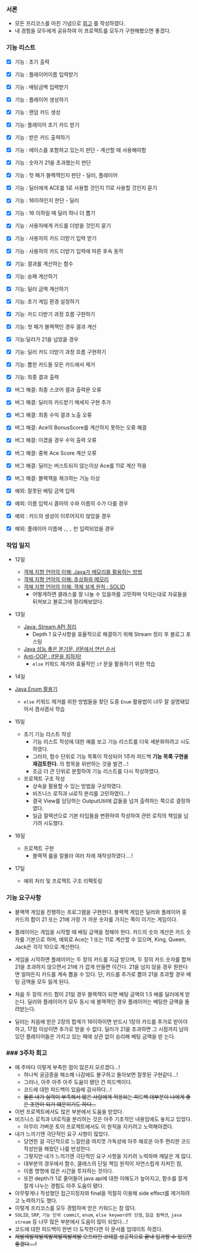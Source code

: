 ### 서론

- 모든 프리코스를 마친 기념으로 [회고](https://takhyeongmin.github.io/2019/12/17/WTCPrecourseRemind/) 를 작성하였다.
- 내 경험을 모두에게 공유하여 이 프로젝트를 모두가 구현해봤으면 좋겠다.



### 기능 리스트

- [x] 기능 : 초기 출력
- [x] 기능 : 플레이어이름 입력받기
- [x] 기능 : 배팅금액 입력받기
- [x] 기능 : 플레이어 생성하기
- [x] 기능 : 랜덤 카드 생성
- [x] 기능: 플레이어 초기 카드 받기
  
- [x] 기능 : 받은 카드 출력하기
- [x] 기능 : 에이스를 포함하고 있는지 판단 - 계산할 때 사용해야함
- [x] 기능 : 숫자가 21을 초과했는지 판단
- [x] 기능 : 첫 패가 블랙잭인지 판단 - 딜러, 플레이어
  
- [x] 기능 : 딜러에게 ACE를 1로 사용할 것인지 11로 사용할 것인지 묻기
- [x] 기능 : 16이하인지 판단 - 딜러
- [x] 기능 : 16 이하일 때 딜러 하나 더 뽑기
- [x] 기능 : 사용자에게 카드를 더받을 것인지 묻기
- [x] 기능 : 사용자의 카드 더받기 입력 받기
- [x] 기능 : 사용자의 카드 더받기 입력에 따른 후속 동작
- [x] 기능: 결과를 계산하는 함수
- [x] 기능: 승패 계산하기
  
- [x] 기능: 딜러 금액 계산하기
- [x] 기능: 초기 게임 환경 설정하기
- [x] 기능: 카드 더받기 과정 흐름 구현하기
- [x] 기능: 첫 패가 블랙잭인 경우 결과 계산
- [x] 기능:딜러가 21을 넘었을 경우
- [x] 기능: 딜러 카드 더받기 과정 흐름 구현하기
- [x] 기능: 뽑힌 카드들 모든 카드에서 제거
- [x] 기능: 최종 결과 출력
- [x] 버그 해결: 최종 스코어 결과 출력문 오류
- [x] 버그 해결: 딜러의 카드받기 메세지 구현 추가
- [x] 버그 해결: 최종 수익 결과 노출 오류
- [x] 버그 해결: Ace의 BonusScore를 계산하지 못하는 오류 해결
- [x] 버그 해결: 이겼을 경우 수익 출력 오류
- [x] 버그 해결: 중복 Ace Score 계산 오류
- [x] 버그 해결: 딜러는 버스트되지 않는이상 Ace를 11로 계산 적용
- [x] 버그 해결: 블랙잭을 체크하는 기능 이상
- [x] 예외: 잘못된 배팅 금액 입력
- [x] 예외: 이름 입력시 콤마의 수와 이름의 수가 다를 경우
- [x] 예외 : 카드의 생성이 이루어지지 않았을 경우
- [x] 예외: 플레이어 이름에 `,`, `,` 만 입력되었을 경우



### 작업 일지

- 12일 

  - [객체 지향 언어의 이해: Java가 메모리를 활용하는 방법](https://takhyeongmin.github.io/2019/12/12/oop1/)
  - [객체 지향 언어의 이해: 추상화와 메모리](https://takhyeongmin.github.io/2019/12/12/oop2abstractAndMemory/)
  - [객체 지향 언어의 이해: 객체 설계 원칙 : SOLID](https://takhyeongmin.github.io/2019/12/12/oop3SOLID/)
    - 어떻게하면 클래스를 잘 나눌 수 있을까를 고민하며 닥치는대로 자료들을 뒤져보고 블로그에 정리해보았다.
- 13일

  - [Java: Stream API 정리](https://takhyeongmin.github.io/2019/12/13/WhatIsStream/)
    - Depth 1 요구사항을 효율적으로 해결하기 위해 Stream 정리 후 블로그 포스팅
  - [Java 성능 좋은 분기문, if문에서 연산 순서](https://takhyeongmin.github.io/2019/12/13/HowToGoodIf/)
  - [Anti-OOP : if문을 피하자!](https://takhyeongmin.github.io/2019/12/13/AntiOOP/)
    - `else` 키워드 제거와 효율적인 `if` 문을 활용하기 위한 학습
- 14일
- [Java Enum 활용기](https://takhyeongmin.github.io/2019/12/14/HowToJavaEnumClass/)
    - `else` 키워드 제거를 위한 방법들을 찾던 도중 `Enum` 활용법이 너무 잘 설명돼있어서 겸사겸사 학습
- 15일
  - 초기 기능 리스트 작성
    - 기능 리스트 작성에 대한 예를 보고 기능 리스트를 더욱 세분화하려고 시도하였다.
    - 그러자, 함수 단위로 기능 목록이 작성되어 1주차 피드백 **기능 목록 구현을 재검토한다.** 의 항목을 위반하는 것을 발견...!
    - 조금 더 큰 단위로 분할하여 기능 리스트를 다시 작성하였다.
  - 프로젝트 구조 작성
    - 상속을 활용할 수 있는 방법을 구상하였다.
    - 비즈니스 로직과 ui로직 분리를 고민하였다...!
    - 결국 View를 담당하는 OutputUtil에 값들을 넘겨 출력하는 쪽으로 결정하였다.
    - 일급 컬렉션으로 기본 타입들을 변환하여 작성하여 관련 로직의 책임을 넘기려 시도했다.
- 16일
  - 프로젝트 구현
    - 블랙잭 룰을 잘몰라 여러 차례 재작성하였다....!
- 17일
  - 예외 처리 및 프로젝트 구조 리팩토링



### 기능 요구사항

- 블랙잭 게임을 진행하는 프로그램을 구현한다. 블랙잭 게임은 딜러와 플레이어 중 카드의 합이 21 또는 21에 가장 가 까운 숫자를 가지는 쪽이 이기는 게임이다.

- 플레이어는 게임을 시작할 때 배팅 금액을 정해야 한다. 카드의 숫자 계산은 카드 숫자를 기본으로 하며, 예외로 Ace는 1 또는 11로 계산할 수 있으며, King, Queen, Jack은 각각 10으로 계산한다.

- 게임을 시작하면 플레이어는 두 장의 카드를 지급 받으며, 두 장의 카드 숫자를 합쳐 21을 초과하지 않으면서 21에 가 깝게 만들면 이긴다. 21을 넘지 않을 경우 원한다면 얼마든지 카드를 계속 뽑을 수 있다. 단, 카드를 추가로 뽑아 21을 초과할 경우 배팅 금액을 모두 잃게 된다.

- 처음 두 장의 카드 합이 21일 경우 블랙잭이 되면 베팅 금액의 1.5 배를 딜러에게 받는다. 딜러와 플레이어가 모두 동시 에 블랙잭인 경우 플레이어는 베팅한 금액을 돌려받는다.

- 딜러는 처음에 받은 2장의 합계가 16이하이면 반드시 1장의 카드를 추가로 받아야 하고, 17점 이상이면 추가로 받을 수 없다. 딜러가 21을 초과하면 그 시점까지 남아 있던 플레이어들은 가지고 있는 패에 상관 없이 승리해 베팅 금액을 받 는다.



### ### 3주차 회고



- 매 주마다 이렇게 부족한 점이 많은지 모르겠다...!
  - 하나씩 궁금증을 해소해 나감에도 불구하고 돌아보면 잘못된 구현같다...!
  - 그러나, 아주 아주 아주 도움이 됐던 건 피드백이다.
  - 코드에 대한 피드백이 있음에 감사하다...!
  - ~~물론 내가 실력이 부족해서 많은 사람에게 적용되는 피드백 대부분이 나에게 좋은 조언이 되기 떄문이기도 하다...~~
- 이번 프로젝트에서도 많은 부분에서 도움을 받았다.
- 비즈니스 로직과 UI로직을 분리하는 것은 아주 기초적인 내용임에도 놓치고 있었다.
  - 아무리 가벼운 토이 프로젝트에서도 이 원칙을 지키려고 노력해야겠다.
- 내가 느끼기엔 극단적인 요구 사항이 많았다.
  - 당연한 걸 극단적으로 느낄만큼 여지껏 가독성에 아주 해로운 아주 편리한 코드작성만을 해왔던 나를 반성한다.
  - 그렇지만 내가 느끼기엔 극단적인 요구 사항을 지키려 노력하며 깨달은 게 많다.
  - 대부분의 경우에서 함수, 클래스의 단일 책임 원칙이 자연스럽게 지켜진 점,
  - 이름 명명에 많은 시간을 투자하는 것이다.
  - 또한 depth가 1로 줄어들어 java api에 대한 이해도가 높아지고, 함수를 잘게 잘게 나누는 경험도 아주 도움이 됐다.
- 아무렇게나 작성했던 접근지정자와 final을 적절히 이용해 side effect를 제거하려고 노력하기도 했다.
- 이렇게 프리코스를 모두 경험하며 얻은 키워드는 참 많다.
- `SOLID`, `SRP`,  `기능 단위 commit`, `enum`, `else keyword의 단점`, `일급 컬렉션`, `java stream` 등 너무 많은 부분에서 도움이 많이 되었다...!
- 코드에 대한 피드백이 한번 더 도착한다면 이 문서를 업데이트 하겠다.
- ~~제발제발제발제발제발제발제발 오프라인 코테를 성공적으로 끝내 입과할 수 있으면 좋겠다....!~~
